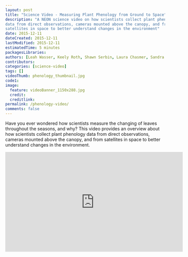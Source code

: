 ```yaml
---
layout: post
title: "Science Video - Measuring Plant Phenology from Ground to Space"
description: "A NEON science video on how scientists collect plant phenology 
data from direct observations, cameras mounted above the canopy, and from 
satellites in space to better understand changes in the environment"
date: 2015-12-11
dateCreated: 2015-12-11
lastModified: 2015-12-11
estimatedTime: 5 minutes 
packagesLibraries:
authors: [Leah Wasser, Keely Roth, Shawn Serbin, Laura Chasmer, Sandra Henderson, Katie Jones, Sarah Newman, Colin Williams]
contributors:
categories: [science-video]
tags: []
videoThumb: phenology_thumbnail.jpg 
code1: 
image:
  feature: videoBanner_1150x288.jpg
  credit:
  creditlink:
permalink: /phenology-video/
comments: false
---
```



Have you ever wondered how scientists measure the changing of leaves throughout 
the seasons, and why? This video provides an overview about how scientists 
collect plant phenology data from direct observations, cameras mounted above 
the canopy, and from satellites in space to better understand changes in the 
environment.


<iframe width="560" height="315" src="https://www.youtube.com/embed/_4uHLXL1yZA" frameborder="0" allowfullscreen></iframe>